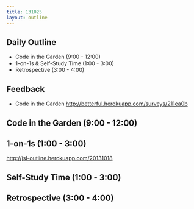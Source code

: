 ```yaml
---
title: 131025
layout: outline
---
```


## Daily Outline
* Code in the Garden (9:00 - 12:00)  
* 1-on-1s & Self-Study Time (1:00 - 3:00) 
* Retrospective (3:00 - 4:00)  

## Feedback
* Code in the Garden http://betterful.herokuapp.com/surveys/211ea0b

## Code in the Garden (9:00 - 12:00)  

## 1-on-1s (1:00 - 3:00)
http://jsl-outline.herokuapp.com/20131018
 
## Self-Study Time (1:00 - 3:00) 

## Retrospective (3:00 - 4:00)  

